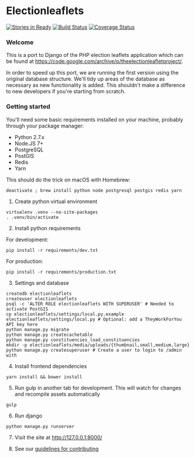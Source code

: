 # Electionleaflets

[![Stories in Ready](https://badge.waffle.io/democracyclub/electionleaflets.png?label=ready&title=Ready)](https://waffle.io/democracyclub/electionleaflets)
[![Build Status](https://travis-ci.org/DemocracyClub/electionleaflets.svg)](https://travis-ci.org/DemocracyClub/electionleaflets)
[![Coverage Status](https://coveralls.io/repos/DemocracyClub/electionleaflets/badge.svg?branch=master)](https://coveralls.io/r/DemocracyClub/electionleaflets?branch=django_1_7)

### Welcome

This is a port to Django of the PHP election leaflets application which can be found at https://code.google.com/archive/p/theelectionleafletproject/.

In order to speed up this port, we are running the first version using the original database structure. We'll tidy up areas of the database as necessary as new functionality is added. This shouldn't make a difference to new developers if you're starting from scratch.

### Getting started

You'll need some basic requirements installed on your machine, probably through your package manager:

- Python 2.7.x
- Node.JS 7+
- PostgreSQL
- PostGIS
- Redis
- Yarn

This should do the trick on macOS with Homebrew:

```shell
deactivate ; brew install python node postgresql postgis redis yarn
```

1. Create python virtual environment
```shell
virtualenv .venv --no-site-packages
. .venv/bin/activate
```

2. Install python requirements

For development:
```shell
pip install -r requirements/dev.txt
```

For production:
```shell
pip install -r requirements/production.txt
```

3. Settings and database
```shell
createdb electionleaflets
createuser electionleaflets
psql -c 'ALTER ROLE electionleaflets WITH SUPERUSER' # Needed to activate PostGIS
cp electionleaflets/settings/local.py.example electionleaflets/settings/local.py # Optional: add a TheyWorkForYou API key here
python manage.py migrate
python manage.py createcachetable
python manage.py constituencies_load_constituencies
mkdir -p electionleaflets/media/uploads/{thumbnail,small,medium,large}
python manage.py createsuperuser # Create a user to login to /admin with
```

4. Install frontend dependencies
```
yarn install && bower install
```

5. Run gulp in another tab for development. This will watch for changes and recompile assets automatically
```
gulp
```

6. Run django
```
python manage.py runserver
```

7. Visit the site at http://127.0.0.1:8000/

8. See our [guidelines for contributing](CONTRIBUTING.md)
